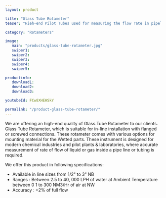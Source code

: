 ```yaml
---
layout: product

title: "Glass Tube Rotameter"
teaser: "Hieh-end Pilot Tubes used for measuring the flow rate in pipeline by sensing the velocity and the static pressure."

category: "Rotameters"

image:
   main: "products/glass-tube-rotameter.jpg"
   swiper1:
   swiper2:
   swiper3:
   swiper4:
   swiper5:

productinfo:
   download1:
   download2:
   download3:

youtubeId: FCw8XHEHSkY

permalink: "/product-glass-tube-rotameter/"
---
```


We are offering an high-end quality of Glass Tube Rotameter to our clients.
Glass Tube Rotameter, which is suitable for in-line installation with flanged or screwed connections.
These rotameter comes with various options for mounting material for the Wetted parts.
These instrument is designed for modern chemical industries and pilot plants & laboratories, where accurate measurement of rate of flow of liquid or gas inside a pipe line or tubing is required.

We offer this product in following specifications:
- Available in line sizes from 1/2" to 3" NB
- Ranges : Between 2.5 to 40, 000 LPH of water at Ambient Temperature between 0 1 to 300 NM3/Hr of air at NW
- Accuracy : +2% of full flow
